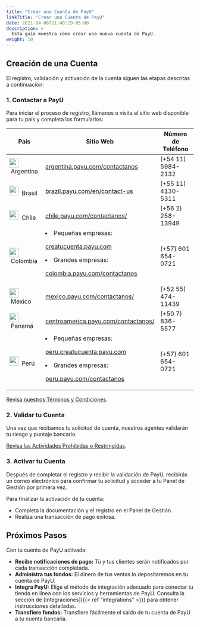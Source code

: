 ```yaml
---
title: "Crear una Cuenta de PayU"
linkTitle: "Crear una Cuenta de PayU"
date: 2021-04-06T11:40:29-05:00
description: >
  Esta guía muestra cómo crear una nueva cuenta de PayU.
weight: 10
---
```


## Creación de una Cuenta
El registro, validación y activación de la cuenta siguen las etapas descritas a continuación:

### 1. Contactar a PayU
Para iniciar el proceso de registro, llámanos o visita el sitio web disponible para tu país y completa los formularios:

| País | Sitio Web | Número de Teléfono |
|---|---|---|
| <img src="/assets/Argentina.png" width="25px"/> &nbsp;Argentina | <a href="https://argentina.payu.com/contactanos" target="_blank">argentina.payu.com/contactanos</a> | (+54 11) 5984-2132 |
| <img src="/assets/Brasil.png" width="25px"/> &nbsp;Brasil | <a href="https://brazil.payu.com/en/contact-us" target="_blank">brazil.payu.com/en/contact-us</a> | (+55 11) 4130-5311 |
| <img src="/assets/Chile.png" width="25px"/> &nbsp;Chile | <a href="https://chile.payu.com/contactanos/" target="_blank">chile.payu.com/contactanos/</a> | (+56 2) 258-13949 |
| <img src="/assets/Colombia.png" width="25px"/> &nbsp;Colombia | <li> Pequeñas empresas: <p><a href="https://creatucuenta.payu.com" target="_blank">creatucuenta.payu.com</a> <li> Grandes empresas: <p><a href="https://colombia.payu.com/contactanos" target="_blank">colombia.payu.com/contactanos</a> | (+57) 601 654-0721 |
| <img src="/assets/Mexico.png" width="25px"/> &nbsp;México | <a href="https://mexico.payu.com/contactanos" target="_blank">mexico.payu.com/contactanos/</a> | (+52 55) 474-11439 |
| <img src="/assets/Panama.png" width="25px"/> &nbsp;Panamá | <a href="https://centroamerica.payu.com/contactanos" target="_blank">centroamerica.payu.com/contactanos/</a> | (+50 7) 836-5577 |
| <img src="/assets/Peru.png" width="25px"/> &nbsp;Perú | <li> Pequeñas empresas: <p><a href="https://peru.creatucuenta.payu.com" target="_blank">peru.creatucuenta.payu.com</a> <li> Grandes empresas: <p><a href="https://peru.payu.com/contactanos" target="_blank">peru.payu.com/contactanos</a> | (+57) 601 654-0721 |

[Revisa nuestros Términos y Condiciones](https://legal.payulatam.com/ES/terminos_y_condiciones_comercios.html).

### 2. Validar tu Cuenta
Una vez que recibamos tu solicitud de cuenta, nuestros agentes validarán tu riesgo y puntaje bancario.

[Revisa las Actividades Prohibidas o Restringidas](https://legal.payulatam.com/ES/actividades_restringidas_y_prohibidas.pdf).

### 3. Activar tu Cuenta
Después de completar el registro y recibir la validación de PayU, recibirás un correo electrónico para confirmar tu solicitud y acceder a tu Panel de Gestión por primera vez.

Para finalizar la activación de tu cuenta:
* Completa la documentación y el registro en el Panel de Gestión.
* Realiza una transacción de pago exitosa.

## Próximos Pasos
Con tu cuenta de PayU activada:
* **Recibe notificaciones de pago:** Tú y tus clientes serán notificados por cada transacción completada.
* **Administra tus fondos:** El dinero de tus ventas lo depositaremos en tu cuenta de PayU.
* **Integra PayU:** Elige el método de integración adecuado para conectar tu tienda en línea con los servicios y herramientas de PayU. Consulta la sección de [Integraciones]({{< ref "integrations" >}}) para obtener instrucciones detalladas.
* **Transfiere fondos:** Transfiere fácilmente el saldo de tu cuenta de PayU a tu cuenta bancaria.
